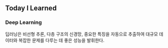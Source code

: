 ## Today I Learned
### Deep Learning
딥러닝은 비선형 추론, 다층 구조의 신경망, 중요한 특징을 자동으로 추출하여 대규모 데이터와 복잡한 문제를 다루는 데 좋은 성능을 발휘한다.

